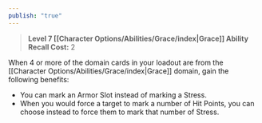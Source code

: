 ```yaml
---
publish: "true"
---
```

> **Level 7 [[Character Options/Abilities/Grace/index|Grace]] Ability**
> **Recall Cost:** 2

When 4 or more of the domain cards in your loadout are from the [[Character Options/Abilities/Grace/index|Grace]] domain, gain the following benefits:

- You can mark an Armor Slot instead of marking a Stress.
- When you would force a target to mark a number of Hit Points, you can choose instead to force them to mark that number of Stress.
